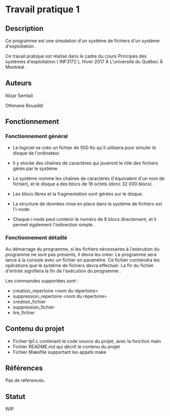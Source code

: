 # Travail pratique 1

## Description

Ce programme est une simulation d'un système de fichiers d'un système d'exploitation . 
  
Ce travail pratique est réalisé dans le cadre du cours Principes des systèmes d'exploitation ( INF3172 ), Hiver 2017 À L'université du Québec À Montréal .  

## Auteurs

Nizar Semlali 
  
Othmane Bouaddi

## Fonctionnement

### Fonctionnement général 

* Le logiciel se crée un fichier de 500 Ko qu'il utilisera pour simuler le disque de l'ordinateur.
  
* Il y stocke des chaînes de caractères qui joueront le rôle des fichiers gérés par le système.
  
* Le système nomme les chaînes de caractères (l'équivalent d'un nom de fichier), et le disque a des blocs de 16 octets (donc 32 000 blocs). 
  
* Les blocs libres et la fragmentation sont gérées sur le disque. 
  
* La structure de données mise en place dans le système de fichiers est l'i-node. 
  
* Chaque i-node peut contenir le numéro de 8 blocs directement, et il permet également l'indirection simple . 
  
  

### Fonctionnement détaillé 
  
Au démarrage du programme, si les fichiers nécessaires à l'exécution du programme ne sont pas
présents, il devra les créer. Le programme sera lancé à la console avec un fichier en paramètre.
Ce fichier contiendra les opérations que le système de fichiers devra effectuer. 
La fin du fichier d'entrée signifiera la fin de l'exécution du programme .
  
Les commandes supportées sont :  
  
  * creation_repertoire <nom du répertoire>
  * suppression_repertoire <nom du répertoire>
  * creation_fichier <nom du fichier> <contenu du fichier>
  * suppression_fichier <nom du fichier>
  * lire_fichier <nom du fichier>
  

  
## Contenu du projet

* Fichier tp1.c contenant le code source du projet, avec la fonction main 
* Fichier README.md qui décrit le contenu du projet
* Fichier Makefile supportant les appels make 


## Références

Pas de références.

## Statut

WIP 
